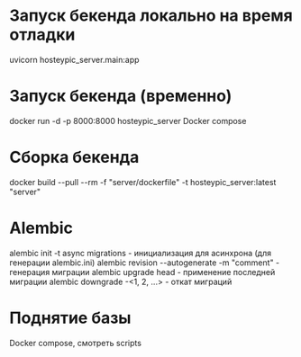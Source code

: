 # Запуск бекенда локально на время отладки

uvicorn hosteypic_server.main:app

# Запуск бекенда (временно)

docker run -d -p 8000:8000 hosteypic_server
Docker compose

# Сборка бекенда

docker build --pull --rm -f "server/dockerfile" -t hosteypic_server:latest "server"

# Alembic

alembic init -t async migrations - инициализация для асинхрона (для генерации alembic.ini)
alembic revision --autogenerate -m "comment" - генерация миграции
alembic upgrade head - применение последней миграции
alembic downgrade -<1, 2, ...> - откат миграций

# Поднятие базы

Docker compose, смотреть scripts